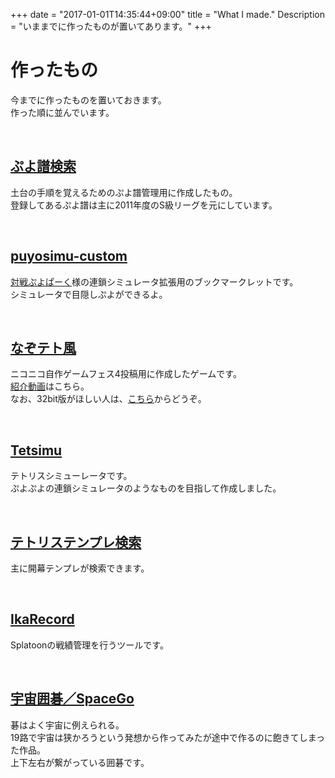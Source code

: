 +++
date = "2017-01-01T14:35:44+09:00"
title = "What I made."
Description = "いままでに作ったものが置いてあります。"
+++

# 作ったもの
今までに作ったものを置いておきます。  
作った順に並んでいます。

<br>

## [ぷよ譜検索](http://www.cuboktahedron.sakura.ne.jp/pse/)
土台の手順を覚えるためのぷよ譜管理用に作成したもの。<br>  登録してあるぷよ譜は主に2011年度のS級リーグを元にしています。

<br>

## [puyosimu-custom](http://let.hatelabo.jp/cuboktahedron/let/hLHVhsS7yaB6)
[対戦ぷよぱーく](http://www.puyop.com/)様の連鎖シミュレータ拡張用のブックマークレットです。  
シミュレータで目隠しぷよができるよ。

<br>

## [なぞテト風](http://www.freem.ne.jp/review/game/win/7726)
ニコニコ自作ゲームフェス4投稿用に作成したゲームです。  
[紹介動画](http://www.nicovideo.jp/watch/sm24671785)はこちら。  
なお、32bit版がほしい人は、[こちら](https://drive.google.com/open?id=0B5TvzuJ9qmQGV1FvTzVuV2R0WGM&amp;authus)からどうぞ。

<br>

## [Tetsimu](http://www.cuboktahedron.sakura.ne.jp/tetsimu/)
テトリスシミューレータです。  
ぷよぷよの連鎖シミュレータのようなものを目指して作成しました。

<br>

## [テトリステンプレ検索](http://www.cuboktahedron.sakura.ne.jp/ttse/)
主に開幕テンプレが検索できます。

<br>

## [IkaRecord](http://www.cuboktahedron.sakura.ne.jp/IkaRecord/)
Splatoonの戦績管理を行うツールです。

<br>

## [宇宙囲碁／SpaceGo](http://www.cuboktahedron.sakura.ne.jp/SpaceGo/)
碁はよく宇宙に例えられる。  
19路で宇宙は狭かろうという発想から作ってみたが途中で作るのに飽きてしまった作品。  
上下左右が繋がっている囲碁です。

<br>


